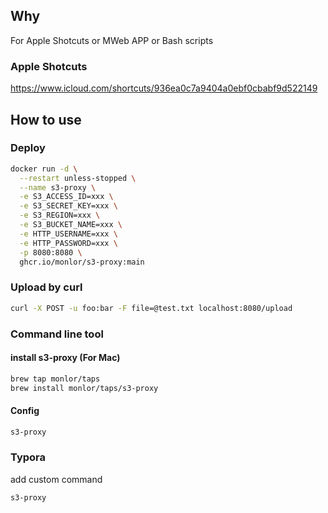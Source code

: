 ## Why

For Apple Shotcuts or MWeb APP or Bash scripts

### Apple Shotcuts
https://www.icloud.com/shortcuts/936ea0c7a9404a0ebf0cbabf9d522149

## How to use

### Deploy

```bash
docker run -d \
  --restart unless-stopped \
  --name s3-proxy \
  -e S3_ACCESS_ID=xxx \
  -e S3_SECRET_KEY=xxx \
  -e S3_REGION=xxx \
  -e S3_BUCKET_NAME=xxx \
  -e HTTP_USERNAME=xxx \
  -e HTTP_PASSWORD=xxx \
  -p 8080:8080 \
  ghcr.io/monlor/s3-proxy:main
```

### Upload by curl

```bash
curl -X POST -u foo:bar -F file=@test.txt localhost:8080/upload
```

### Command line tool

#### install s3-proxy (For Mac)

```bash
brew tap monlor/taps
brew install monlor/taps/s3-proxy
```

#### Config 

```bash
s3-proxy
```

### Typora

add custom command

```bash
s3-proxy
```